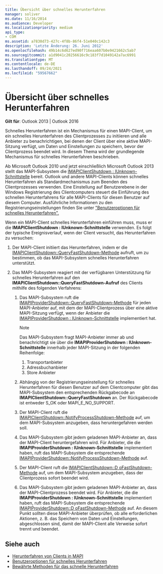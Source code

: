 ```yaml
---
title: Übersicht über schnelles Herunterfahren
manager: soliver
ms.date: 11/16/2014
ms.audience: Developer
ms.localizationpriority: medium
api_type:
- COM
ms.assetid: a7830d73-427c-4f8b-86f4-51e040c142c3
description: 'Letzte Änderung: 26. Juni 2012'
ms.openlocfilehash: 49b14c6d627ed90f716eaa607b0e9421662c5ab7
ms.sourcegitcommit: a1d9041c20256616c9c183f7d1049142a7ac6991
ms.translationtype: MT
ms.contentlocale: de-DE
ms.lasthandoff: 09/24/2021
ms.locfileid: "59567662"
---
```

# <a name="fast-shutdown-overview"></a>Übersicht über schnelles Herunterfahren

**Gilt für**: Outlook 2013 | Outlook 2016 
  
Schnelles Herunterfahren ist ein Mechanismus für einen MAPI-Client, um ein schnelles Herunterfahren des Clientprozesses zu initiieren und alle Anbieter zu benachrichtigen, bei denen der Client über eine aktive MAPI-Sitzung verfügt, um Daten und Einstellungen zu speichern, bevor der Clientprozess beendet wird. In diesem Thema wird der grundlegende Mechanismus für schnelles Herunterfahren beschrieben. 

Ab Microsoft Outlook 2010 und jetzt einschließlich Microsoft Outlook 2013 stellt das MAPI-Subsystem die [IMAPIClientShutdown : IUnknown-Schnittstelle](imapiclientshutdowniunknown.md) bereit. Outlook und andere MAPI-Clients können schnelles Herunterfahren als Standardmechanismus zum Beenden des Clientprozesses verwenden. Eine Einstellung auf Benutzerebene in der Windows Registrierung des Clientcomputers steuert die Einführung des schnellen Herunterfahrens für alle MAPI-Clients für diesen Benutzer auf diesem Computer. Ausführliche Informationen zu den Registrierungseinstellungen finden Sie unter ["Benutzeroptionen für schnelles Herunterfahren".](fast-shutdown-user-options.md)
  
Wenn ein MAPI-Client schnelles Herunterfahren einführen muss, muss er die **IMAPIClientShutdown : IUnknown-Schnittstelle** verwenden. Es folgt der typische Ereignisverlauf, wenn der Client versucht, das Herunterfahren zu versuchen: 
  
1. Der MAPI-Client initiiert das Herunterfahren, indem er die [IMAPIClientShutdown::QueryFastShutdown-Methode](imapiclientshutdown-queryfastshutdown.md) aufruft, um zu bestimmen, ob das MAPI-Subsystem schnelles Herunterfahren unterstützt. 
    
2. Das MAPI-Subsystem reagiert mit der verfügbaren Unterstützung für schnelles Herunterfahren auf den **IMAPIClientShutdown::QueryFastShutdown-Aufruf** des Clients mithilfe des folgenden Verfahrens: 
    
    1. Das MAPI-Subsystem ruft die [IMAPIProviderShutdown::QueryFastShutdown-Methode](imapiprovidershutdown-queryfastshutdown.md) für jeden MAPI-Anbieter auf, mit dem der MAPI-Clientprozess über eine aktive MAPI-Sitzung verfügt, wenn der Anbieter die [IMAPIProviderShutdown : IUnknown-Schnittstelle](imapiprovidershutdowniunknown.md) implementiert hat. 
        
       > [!NOTE]
       >  Das MAPI-Subsystem fragt MAPI-Anbieter immer ab und benachrichtigt sie über die **IMAPIProviderShutdown : IUnknown-Schnittstelle** innerhalb jeder MAPI-Sitzung in der folgenden Reihenfolge:
       > 1. Transportanbieter
       > 2. Adressbuchanbieter
       > 3. Store Anbieter 
    
    2. Abhängig von der Registrierungseinstellung für schnelles Herunterfahren für diesen Benutzer auf dem Clientcomputer gibt das MAPI-Subsystem den entsprechenden Rückgabecode an **IMAPIClientShutdown::QueryFastShutdown** an. Der Rückgabecode ist entweder S_OK oder MAPI_E_NO_SUPPORT.
        
    3. Der MAPI-Client ruft die [IMAPIClientShutdown::NotifyProcessShutdown-Methode](imapiclientshutdown-notifyprocessshutdown.md) auf, um dem MAPI-Subsystem anzugeben, dass heruntergefahren werden soll. 
        
    4. Das MAPI-Subsystem gibt jedem geladenen MAPI-Anbieter an, dass der MAPI-Client heruntergefahren wird. Für Anbieter, die die **IMAPIProviderShutdown : IUnknown-Schnittstelle** implementiert haben, ruft das MAPI-Subsystem die entsprechende [IMAPIProviderShutdown::NotifyProcessShutdown-Methode](imapiprovidershutdown-notifyprocessshutdown.md) auf. 
        
    5. Der MAPI-Client ruft die [IMAPIClientShutdown::D oFastShutdown-Methode](imapiclientshutdown-dofastshutdown.md) auf, um dem MAPI-Subsystem anzugeben, dass der Clientprozess sofort beendet wird. 
        
    6. Das MAPI-Subsystem gibt jedem geladenen MAPI-Anbieter an, dass der MAPI-Clientprozess beendet wird. Für Anbieter, die die **IMAPIProviderShutdown : IUnknown-Schnittstelle** implementiert haben, ruft das MAPI-Subsystem die entsprechende [IMAPIProviderShutdown::D oFastShutdown-Methode](imapiprovidershutdown-dofastshutdown.md) auf. An diesem Punkt sollten diese MAPI-Anbieter überprüfen, ob alle erforderlichen Aktionen, z. B. das Speichern von Daten und Einstellungen, abgeschlossen sind, damit der MAPI-Client alle Verweise sofort trennt und beendet. 
    
## <a name="see-also"></a>Siehe auch

- [Herunterfahren von Clients in MAPI](client-shutdown-in-mapi.md)
- [Benutzeroptionen für schnelles Herunterfahren](fast-shutdown-user-options.md)
- [Bewährte Methoden für das schnelle Herunterfahren](best-practices-for-fast-shutdown.md)

